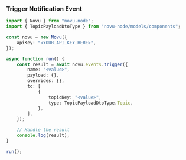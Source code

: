 <!-- Start SDK Example Usage [usage] -->
### Trigger Notification Event

```typescript
import { Novu } from "novu-node";
import { TopicPayloadDtoType } from "novu-node/models/components";

const novu = new Novu({
    apiKey: "<YOUR_API_KEY_HERE>",
});

async function run() {
    const result = await novu.events.trigger({
        name: "<value>",
        payload: {},
        overrides: {},
        to: [
            {
                topicKey: "<value>",
                type: TopicPayloadDtoType.Topic,
            },
        ],
    });

    // Handle the result
    console.log(result);
}

run();

```
<!-- End SDK Example Usage [usage] -->